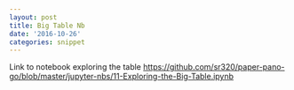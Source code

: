 ```yaml
---
layout: post
title: Big Table Nb
date: '2016-10-26'
categories: snippet
---
```


Link to notebook exploring the table
<https://github.com/sr320/paper-pano-go/blob/master/jupyter-nbs/11-Exploring-the-Big-Table.ipynb>

